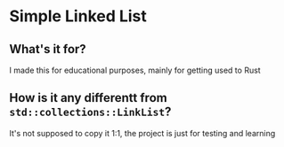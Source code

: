 # Simple Linked List
## What's it for?
I made this for educational purposes, mainly for getting used to Rust

## How is it any differentt from `std::collections::LinkList`?
It's not supposed to copy it 1:1, the project is just for testing and learning
